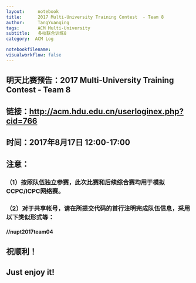 ```yaml
---
layout:     notebook
title:      2017 Multi-University Training Contest  - Team 8
author:     TangYuanqing
tags: 		ACM Multi-University
subtitle:   多校联合训练8
category:  ACM Log

notebookfilename:
visualworkflow: false
---
```



## 明天比赛预告：2017 Multi-University Training Contest - Team 8
## 链接：<http://acm.hdu.edu.cn/userloginex.php?cid=766>

## 时间：2017年8月17日 12:00-17:00
## 注意：
### （1）按照队伍独立参赛，此次比赛和后续综合赛均用于模拟CCPC/ICPC网络赛。
### （2）对于共享帐号，请在所提交代码的首行注明完成队伍信息，采用以下类似形式等：
#### //nupt2017team04

## 祝顺利！
## Just enjoy it!
